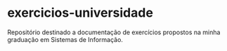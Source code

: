 # exercicios-universidade
 Repositório destinado a documentação de exercícios propostos na minha graduação em Sistemas de Informação.
